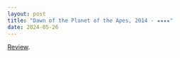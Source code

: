 ```yaml
---
layout: post
title: "Dawn of the Planet of the Apes, 2014 - ★★★★"
date: 2024-05-26
---
```


[Review](https://letterboxd.com/pavlesap/film/dawn-of-the-planet-of-the-apes/1/).
